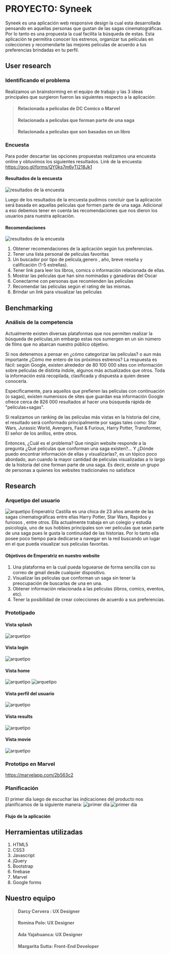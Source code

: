# PROYECTO: Syneek

Syneek es una aplicación web responsive design la cual esta desarrollada pensando en aquellas personas que gustan de las sagas cinematográficas. Por lo tanto es una propuesta la cual facilita la búsqueda de estas.
Esta aplicación te permitira conocer los estrenos, organizar tus películas en colecciones y recomendarte las mejores peliculas de acuerdo a tus preferencias brindadas en tu perfil.

## User research

### Identificando el problema

Realizamos un brainstorming en el equipo de trabajo y las 3 ideas principales  que surgieron fueron las siguientes respecto a la aplicación:
>#### Relacionada a peliculas de DC Comics o Marvel
>#### Relacionada a peliculas que forman parte de una saga
>#### Relacionada a películas que son basadas en un libro

### Encuesta

Para poder descartar las opciones propuestas realizamos una encuesta online y obtuvimos los siguientes resultados.
Link de la encuesta: https://goo.gl/forms/QY0ks7m6yTI218Jk1

#### Resultados de la encuesta

![resultados de la encuesta](assets/images/resultados-encuesta.jpg)


Luego de los resultados de la encuesta pudimos concluir que la aplicación será basada en aquellas peliculas que formen parte de una saga.
Adicional a eso debemos tener en cuenta las recomendaciones que nos dieron los usuarios para nuestra aplicación.

#### Recomendaciones

![resultados de la encuesta](assets/images/recomendaciones.jpg)

1. Obtener recomendaciones de la aplicación según tus preferencias.
2. Tener una lista personal de peliculas favoritas
3. Un buscador por tipo de película,genero , año, breve reseña y calificación (1-5 estrellas).
4. Tener link para leer los libros, comics o información relacionada de ellas.
5. Mostrar las peliculas que han sino nominadas y ganadoras del Oscar
6. Conectarme con personas que recomienden las peliculas 
7. Recomendar las peliculas según el rating de las mismas.
8. Brindar un link para visualizar las peliculas 

## Benchmarking 

### Análisis de la competencia

Actualmente existen diversas plataformas que nos permiten realizar la búsqueda de películas,sin embargo estas nos sumergen en un sin número de films que no abarcan nuestro público objetivo.

Si nos detenemos a pensar en ¿cómo categorizar las películas? o aun más importante ¿Cómo me entero de los próximos estrenos? La respuesta es fácil: según Google, existen alrededor de 80 100 000 sites con información sobre películas de distinta índole, algunos más actualizados que otros. Toda la información está recopilada, clasificada y dispuesta a quien desee conocerla.

Específicamente, para aquellos que prefieren las películas con continuación (o sagas), existen numerosos de sites  que guardan esa información Google ofrece cerca de 826 000 resultados al hacer una búsqueda rápida de "películas+sagas".

Si realizamos un ranking de las películas más vistas en la historia del cine, el resultado será conformado principalmente por sagas tales como: Star Wars, Jurassic World, Avengers,  Fast & Furious, Harry Potter, Transformer, El señor de los anillos, entre otros.

Entonces, ¿Cuál es el problema? Que ningún website responde a la pregunta  ¿Qué peliculas que conforman una saga existen?... Y ¿Dónde puedo encontrar información de ellas y visualizarlas?, es un tópico poco abordado, aun cuando la mayor cantidad de peliculas visualizadas a lo largo de la historia del cine forman parte de una saga. Es decir, existe un grupo de personas a quienes los websites tradicionales no satisface

## Research 

### Arquetipo del usuario

![arquetipo](assets/images/arquetipo.jpg)
Emperatriz Castilla es una chica de  23 años amante de las sagas cinematográficas entre ellas Harry Potter, Star Wars, Rapidos y furiosos , entre otros.
Ella actualmente trabaja en un colegio y estudia psicología, uno de sus hobbies principales son ver peliculas que sean parte de una saga pues le gusta la continuidad de las historias.
Por lo tanto ella posee poco tiempo para dedicarse a navegar en la red buscando un lugar en el que pueda visualizar sus peliculas favoritas.

#### Objetivos de Emperatriz en nuestro website
1. Una plataforma en la cual pueda loguearse de forma sencilla con su correo de gmail desde cualquier dispositivo.  
2. Visualizar las peliculas que conforman un saga sin tener la preocupación de buscarlas de una en una.
3. Obtener información relacionada a las peliculas (libros, comics, eventos, etc).
4. Tener la posibilidad de crear colecciones de acuerdo a sus preferencias.



### Prototipado

#### Vista splash

![arquetipo](assets/images/arquetipo.jpg)
#### Vista login
![arquetipo](assets/images/login.jpg)

#### Vista home 
![arquetipo](assets/images/menu-burger.jpg)
![arquetipo](assets/images/main.jpg)


#### Vista perfil del usuario
![arquetipo](assets/images/profile-user.jpg)



#### Vista results
![arquetipo](assets/images/results.jpg)

#### Vista movie
![arquetipo](assets/images/movie.jpg)
### Prototipo en Marvel
https://marvelapp.com/2b563c2
### Planificación 
El primer día luego de escuchar las indicaciones del producto nos planificamos de la siguiente manera:
![primer día](assets/images/primerdia.jpg)
![primer día](assets/images/plan-semanal.jpg)
#### Flujo de la aplicación 

## Herramientas utilizadas

1. HTML5
2. CSS3
3. Javascript
4. jQuery
5. Bootstrap
6. firebase
7. Marvel
8. Google forms
## Nuestro equipo 

>#### Darcy Cervera : UX Designer
>#### Romina Polo: UX Designer
>#### Ada Yajahuanca: UX Designer
>#### Margarita Sutta: Front-End Developer


